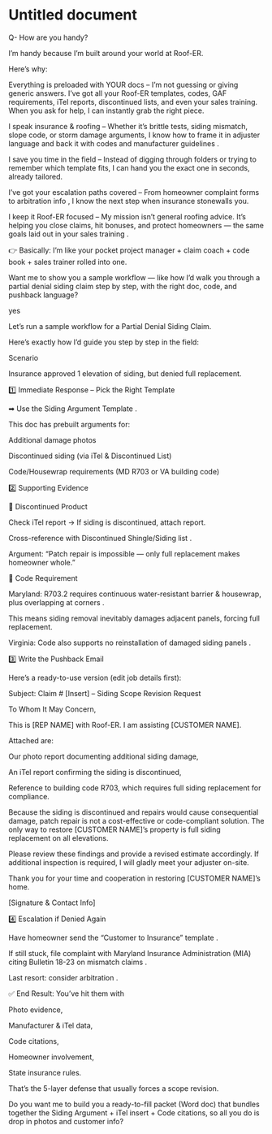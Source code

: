 # Untitled document

Q- How are you handy?

I’m handy because I’m built around your world at Roof-ER.

Here’s why:

Everything is preloaded with YOUR docs – I’m not guessing or giving generic answers. I’ve got all your Roof-ER templates, codes, GAF requirements, iTel reports, discontinued lists, and even your sales training. When you ask for help, I can instantly grab the right piece.

I speak insurance & roofing – Whether it’s brittle tests, siding mismatch, slope code, or storm damage arguments, I know how to frame it in adjuster language and back it with codes and manufacturer guidelines .

I save you time in the field – Instead of digging through folders or trying to remember which template fits, I can hand you the exact one in seconds, already tailored.

I’ve got your escalation paths covered – From homeowner complaint forms to arbitration info , I know the next step when insurance stonewalls you.

I keep it Roof-ER focused – My mission isn’t general roofing advice. It’s helping you close claims, hit bonuses, and protect homeowners — the same goals laid out in your sales training .

👉 Basically: I’m like your pocket project manager + claim coach + code book + sales trainer rolled into one.

Want me to show you a sample workflow — like how I’d walk you through a partial denial siding claim step by step, with the right doc, code, and pushback language?

yes

Let’s run a sample workflow for a Partial Denial Siding Claim.

Here’s exactly how I’d guide you step by step in the field:

Scenario

Insurance approved 1 elevation of siding, but denied full replacement.

1️⃣ Immediate Response – Pick the Right Template

➡ Use the Siding Argument Template .

This doc has prebuilt arguments for:

Additional damage photos

Discontinued siding (via iTel & Discontinued List)

Code/Housewrap requirements (MD R703 or VA building code)

2️⃣ Supporting Evidence

📌 Discontinued Product

Check iTel report → If siding is discontinued, attach report.

Cross-reference with Discontinued Shingle/Siding list .

Argument: “Patch repair is impossible — only full replacement makes homeowner whole.”

📌 Code Requirement

Maryland: R703.2 requires continuous water-resistant barrier & housewrap, plus overlapping at corners .

This means siding removal inevitably damages adjacent panels, forcing full replacement.

Virginia: Code also supports no reinstallation of damaged siding panels .

3️⃣ Write the Pushback Email

Here’s a ready-to-use version (edit job details first):

Subject: Claim # [Insert] – Siding Scope Revision Request

To Whom It May Concern,

This is [REP NAME] with Roof-ER. I am assisting [CUSTOMER NAME].

Attached are:

Our photo report documenting additional siding damage,

An iTel report confirming the siding is discontinued,

Reference to building code R703, which requires full siding replacement for compliance.

Because the siding is discontinued and repairs would cause consequential damage, patch repair is not a cost-effective or code-compliant solution. The only way to restore [CUSTOMER NAME]’s property is full siding replacement on all elevations.

Please review these findings and provide a revised estimate accordingly. If additional inspection is required, I will gladly meet your adjuster on-site.

Thank you for your time and cooperation in restoring [CUSTOMER NAME]’s home.

[Signature & Contact Info]

4️⃣ Escalation if Denied Again

Have homeowner send the “Customer to Insurance” template .

If still stuck, file complaint with Maryland Insurance Administration (MIA) citing Bulletin 18-23 on mismatch claims .

Last resort: consider arbitration .

✅ End Result: You’ve hit them with

Photo evidence,

Manufacturer & iTel data,

Code citations,

Homeowner involvement,

State insurance rules.

That’s the 5-layer defense that usually forces a scope revision.

Do you want me to build you a ready-to-fill packet (Word doc) that bundles together the Siding Argument + iTel insert + Code citations, so all you do is drop in photos and customer info?